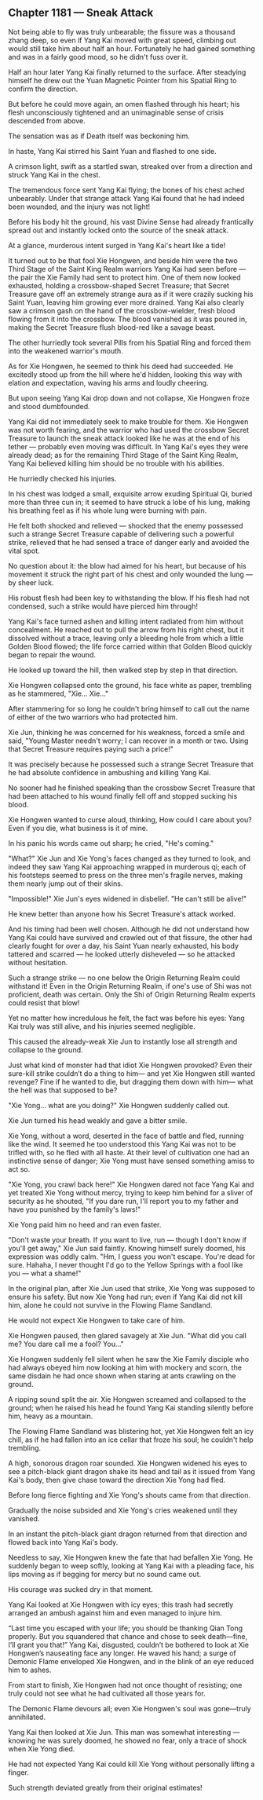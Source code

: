 ## Chapter 1181 — Sneak Attack

Not being able to fly was truly unbearable; the fissure was a thousand zhang deep, so even if Yang Kai moved with great speed, climbing out would still take him about half an hour. Fortunately he had gained something and was in a fairly good mood, so he didn't fuss over it.

Half an hour later Yang Kai finally returned to the surface. After steadying himself he drew out the Yuan Magnetic Pointer from his Spatial Ring to confirm the direction.

But before he could move again, an omen flashed through his heart; his flesh unconsciously tightened and an unimaginable sense of crisis descended from above.

The sensation was as if Death itself was beckoning him.

In haste, Yang Kai stirred his Saint Yuan and flashed to one side.

A crimson light, swift as a startled swan, streaked over from a direction and struck Yang Kai in the chest.

The tremendous force sent Yang Kai flying; the bones of his chest ached unbearably. Under that strange attack Yang Kai found that he had indeed been wounded, and the injury was not light!

Before his body hit the ground, his vast Divine Sense had already frantically spread out and instantly locked onto the source of the sneak attack.

At a glance, murderous intent surged in Yang Kai's heart like a tide!

It turned out to be that fool Xie Hongwen, and beside him were the two Third Stage of the Saint King Realm warriors Yang Kai had seen before — the pair the Xie Family had sent to protect him. One of them now looked exhausted, holding a crossbow-shaped Secret Treasure; that Secret Treasure gave off an extremely strange aura as if it were crazily sucking his Saint Yuan, leaving him growing ever more drained. Yang Kai also clearly saw a crimson gash on the hand of the crossbow-wielder, fresh blood flowing from it into the crossbow. The blood vanished as it was poured in, making the Secret Treasure flush blood-red like a savage beast.

The other hurriedly took several Pills from his Spatial Ring and forced them into the weakened warrior's mouth.

As for Xie Hongwen, he seemed to think his deed had succeeded. He excitedly stood up from the hill where he'd hidden, looking this way with elation and expectation, waving his arms and loudly cheering.

But upon seeing Yang Kai drop down and not collapse, Xie Hongwen froze and stood dumbfounded.

Yang Kai did not immediately seek to make trouble for them. Xie Hongwen was not worth fearing, and the warrior who had used the crossbow Secret Treasure to launch the sneak attack looked like he was at the end of his tether — probably even moving was difficult. In Yang Kai's eyes they were already dead; as for the remaining Third Stage of the Saint King Realm, Yang Kai believed killing him should be no trouble with his abilities.

He hurriedly checked his injuries.

In his chest was lodged a small, exquisite arrow exuding Spiritual Qi, buried more than three cun in; it seemed to have struck a lobe of his lung, making his breathing feel as if his whole lung were burning with pain.

He felt both shocked and relieved — shocked that the enemy possessed such a strange Secret Treasure capable of delivering such a powerful strike, relieved that he had sensed a trace of danger early and avoided the vital spot.

No question about it: the blow had aimed for his heart, but because of his movement it struck the right part of his chest and only wounded the lung — by sheer luck.

His robust flesh had been key to withstanding the blow. If his flesh had not condensed, such a strike would have pierced him through!

Yang Kai's face turned ashen and killing intent radiated from him without concealment. He reached out to pull the arrow from his right chest, but it dissolved without a trace, leaving only a bleeding hole from which a little Golden Blood flowed; the life force carried within that Golden Blood quickly began to repair the wound.

He looked up toward the hill, then walked step by step in that direction.

Xie Hongwen collapsed onto the ground, his face white as paper, trembling as he stammered, "Xie... Xie..."

After stammering for so long he couldn't bring himself to call out the name of either of the two warriors who had protected him.

Xie Jun, thinking he was concerned for his weakness, forced a smile and said, "Young Master needn't worry; I can recover in a month or two. Using that Secret Treasure requires paying such a price!"

It was precisely because he possessed such a strange Secret Treasure that he had absolute confidence in ambushing and killing Yang Kai.

No sooner had he finished speaking than the crossbow Secret Treasure that had been attached to his wound finally fell off and stopped sucking his blood.

Xie Hongwen wanted to curse aloud, thinking, How could I care about you? Even if you die, what business is it of mine.

In his panic his words came out sharp; he cried, "He's coming."

"What?" Xie Jun and Xie Yong's faces changed as they turned to look, and indeed they saw Yang Kai approaching wrapped in murderous qi; each of his footsteps seemed to press on the three men's fragile nerves, making them nearly jump out of their skins.

"Impossible!" Xie Jun's eyes widened in disbelief. "He can't still be alive!"

He knew better than anyone how his Secret Treasure's attack worked.

And his timing had been well chosen. Although he did not understand how Yang Kai could have survived and crawled out of that fissure, the other had clearly fought for over a day, his Saint Yuan nearly exhausted, his body tattered and scarred — he looked utterly disheveled — so he attacked without hesitation.

Such a strange strike — no one below the Origin Returning Realm could withstand it! Even in the Origin Returning Realm, if one's use of Shi was not proficient, death was certain. Only the Shi of Origin Returning Realm experts could resist that blow!

Yet no matter how incredulous he felt, the fact was before his eyes: Yang Kai truly was still alive, and his injuries seemed negligible.

This caused the already-weak Xie Jun to instantly lose all strength and collapse to the ground.

Just what kind of monster had that idiot Xie Hongwen provoked? Even their sure-kill strike couldn’t do a thing to him— and yet Xie Hongwen still wanted revenge? Fine if he wanted to die, but dragging them down with him— what the hell was that supposed to be?

"Xie Yong... what are you doing?" Xie Hongwen suddenly called out.

Xie Jun turned his head weakly and gave a bitter smile.

Xie Yong, without a word, deserted in the face of battle and fled, running like the wind. It seemed he too understood this Yang Kai was not to be trifled with, so he fled with all haste. At their level of cultivation one had an instinctive sense of danger; Xie Yong must have sensed something amiss to act so.

"Xie Yong, you crawl back here!" Xie Hongwen dared not face Yang Kai and yet treated Xie Yong without mercy, trying to keep him behind for a sliver of security as he shouted, "If you dare run, I'll report you to my father and have you punished by the family's laws!"

Xie Yong paid him no heed and ran even faster.

"Don't waste your breath. If you want to live, run — though I don't know if you'll get away," Xie Jun said faintly. Knowing himself surely doomed, his expression was oddly calm. "Hm, I guess you won't escape. You're dead for sure. Hahaha, I never thought I'd go to the Yellow Springs with a fool like you — what a shame!"

In the original plan, after Xie Jun used that strike, Xie Yong was supposed to ensure his safety. But now Xie Yong had run; even if Yang Kai did not kill him, alone he could not survive in the Flowing Flame Sandland.

He would not expect Xie Hongwen to take care of him.

Xie Hongwen paused, then glared savagely at Xie Jun. "What did you call me? You dare call me a fool? You..."

Xie Hongwen suddenly fell silent when he saw the Xie Family disciple who had always obeyed him now looking at him with mockery and scorn, the same disdain he had once shown when staring at ants crawling on the ground.

A ripping sound split the air. Xie Hongwen screamed and collapsed to the ground; when he raised his head he found Yang Kai standing silently before him, heavy as a mountain.

The Flowing Flame Sandland was blistering hot, yet Xie Hongwen felt an icy chill, as if he had fallen into an ice cellar that froze his soul; he couldn't help trembling.

A high, sonorous dragon roar sounded. Xie Hongwen widened his eyes to see a pitch-black giant dragon shake its head and tail as it issued from Yang Kai's body, then give chase toward the direction Xie Yong had fled.

Before long fierce fighting and Xie Yong's shouts came from that direction.

Gradually the noise subsided and Xie Yong's cries weakened until they vanished.

In an instant the pitch-black giant dragon returned from that direction and flowed back into Yang Kai's body.

Needless to say, Xie Hongwen knew the fate that had befallen Xie Yong. He suddenly began to weep softly, looking at Yang Kai with a pleading face, his lips moving as if begging for mercy but no sound came out.

His courage was sucked dry in that moment.

Yang Kai looked at Xie Hongwen with icy eyes; this trash had secretly arranged an ambush against him and even managed to injure him.

“Last time you escaped with your life; you should be thanking Qian Tong properly. But you squandered that chance and chose to seek death—fine, I’ll grant you that!” Yang Kai, disgusted, couldn’t be bothered to look at Xie Hongwen’s nauseating face any longer. He waved his hand; a surge of Demonic Flame enveloped Xie Hongwen, and in the blink of an eye reduced him to ashes.

From start to finish, Xie Hongwen had not once thought of resisting; one truly could not see what he had cultivated all those years for.

The Demonic Flame devours all; even Xie Hongwen's soul was gone—truly annihilated.

Yang Kai then looked at Xie Jun. This man was somewhat interesting — knowing he was surely doomed, he showed no fear, only a trace of shock when Xie Yong died.

He had not expected Yang Kai could kill Xie Yong without personally lifting a finger.

Such strength deviated greatly from their original estimates!